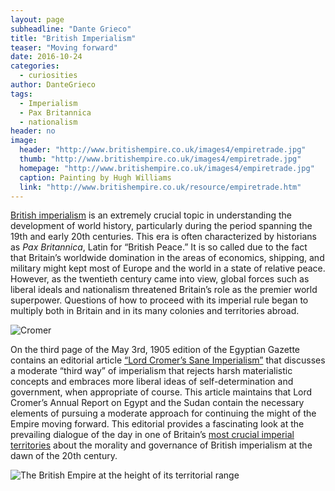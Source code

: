 ```yaml
---
layout: page
subheadline: "Dante Grieco"
title: "British Imperialism"
teaser: "Moving forward"
date: 2016-10-24
categories:
  - curiosities
author: DanteGrieco
tags:
  - Imperialism
  - Pax Britannica
  - nationalism
header: no
image:
  header: "http://www.britishempire.co.uk/images4/empiretrade.jpg"
  thumb: "http://www.britishempire.co.uk/images4/empiretrade.jpg"
  homepage: "http://www.britishempire.co.uk/images4/empiretrade.jpg"
  caption: Painting by Hugh Williams
  link: "http://www.britishempire.co.uk/resource/empiretrade.htm"
---
```

[British imperialism](http://www.historyworld.net/wrldhis/PlainTextHistories.asp?ParagraphID=hkl) is an extremely crucial topic in understanding the development of world history, particularly during the period spanning the 19th and early 20th centuries. This era is often characterized by historians as *Pax Britannica*, Latin for “British Peace.” It is so called due to the fact that Britain’s worldwide domination in the areas of economics, shipping, and military might kept most of Europe and the world in a state of relative peace. However, as the twentieth century came into view, global forces such as liberal ideals and nationalism threatened Britain’s role as the premier world superpower. Questions of how to proceed with its imperial rule began to multiply both in Britain and in its many colonies and territories abroad.

![Cromer](https://github.com/dig-eg-gaz/dig-eg-gaz.github.io/blob/master/images/blog-images/cromer-sane-imperialism.png?raw=true)

On the third page of the May 3rd, 1905 edition of the Egyptian Gazette contains an editorial article [“Lord Cromer’s Sane Imperialism”](http://biography.yourdictionary.com/1st-earl-of-cromer) that discusses a moderate “third way” of imperialism that rejects harsh materialistic concepts and embraces more liberal ideas of self-determination and government, when appropriate of course. This article maintains that Lord Cromer’s Annual Report on Egypt and the Sudan contain the necessary elements of pursuing a moderate approach for continuing the might of the Empire moving forward. This editorial provides a fascinating look at the prevailing dialogue of the day in one of Britain’s [most crucial imperial territories](http://www.britishempire.co.uk/maproom/egypt.htm) about the morality and governance of British imperialism at the dawn of the 20th century.

![The British Empire at the height of its territorial range](http://static.newworldencyclopedia.org/4/48/Map_of_the_British_Empire_in_the_1920%27s.png)
